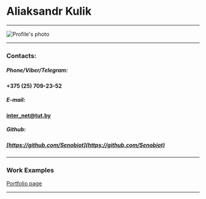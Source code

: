 # Aliaksandr Kulik
---
![Profile's photo](https://i.ibb.co/25J0149/iam.png)

---
### Contacts:

#####     *Phone/Viber/Telegram:*
#### +375 (25) 709-23-52

#####     *E-mail:*
#### inter_net@tut.by

##### *Github:*
##### [https://github.com/Senobiot](https://github.com/Senobiot)
---
### Work Examples
[Portfolio page](https://senobiot.github.io/portfolio.github.io/) 


---

